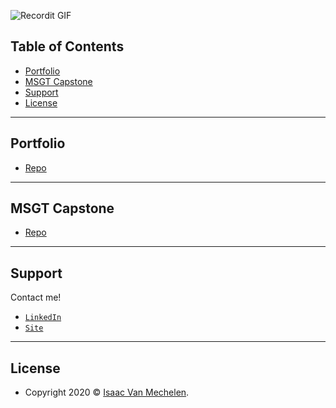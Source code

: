 

![Recordit GIF](http://g.recordit.co/zd10xpz2qI.gif)

<!--
### Hi there 👋
**vanmeciv/vanmeciv** is a ✨ _special_ ✨ repository because its `README.md` (this file) appears on your GitHub profile.

Here are some ideas to get you started:

- 🔭 I’m currently working on ...
- 🌱 I’m currently learning ...
- 👯 I’m looking to collaborate on ...
- 🤔 I’m looking for help with ...
- 💬 Ask me about ...
- 📫 How to reach me: ...
- 😄 Pronouns: ...
- ⚡ Fun fact: ...


- [Features](#features)
- [Contributing](#contributing)
- [Team](#team)
- [FAQ](#faq)

-->

## Table of Contents
- [Portfolio](#portfolio)
- [MSGT Capstone](#capstone20)
- [Support](#support)
- [License](#license)

---
## Portfolio
- <a href="https://github.com/vanmeciv/Portfolio" target="_blank">Repo</a>

---
## MSGT Capstone
- <a href="https://github.com/vanmeciv/icerinks" target="_blank">Repo</a> 

---
## Support

Contact me!

- <a href="https://www.linkedin.com/in/isaac-vanmechelen/" target="_blank">`LinkedIn`</a>
- <a href="https://geospatial.is" target="_blank">`Site`</a>


---

## License

- Copyright 2020 © <a href="https://geospatial.is" target="_blank">Isaac Van Mechelen</a>.

